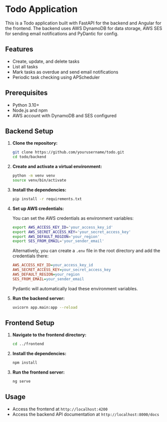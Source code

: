 # Todo Application

This is a Todo application built with FastAPI for the backend and Angular for the frontend. The backend uses AWS DynamoDB for data storage, AWS SES for sending email notifications and PyDantic for config.

## Features

- Create, update, and delete tasks
- List all tasks
- Mark tasks as overdue and send email notifications
- Periodic task checking using APScheduler

## Prerequisites

- Python 3.10+
- Node.js and npm
- AWS account with DynamoDB and SES configured

## Backend Setup

1. **Clone the repository:**

    ```sh
    git clone https://github.com/yourusername/todo.git
    cd todo/backend
    ```

2. **Create and activate a virtual environment:**

    ```sh
    python -m venv venv
    source venv/bin/activate
    ```

3. **Install the dependencies:**

    ```sh
    pip install -r requirements.txt
    ```

4. **Set up AWS credentials:**

    You can set the AWS credentials as environment variables:

    ```sh
    export AWS_ACCESS_KEY_ID='your_access_key_id'
    export AWS_SECRET_ACCESS_KEY='your_secret_access_key'
    export AWS_DEFAULT_REGION='your_region'
    export SES_FROM_EMAIL='your_sender_email'
    ```

    Alternatively, you can create a `.env` file in the root directory and add the credentials there:

    ```ini
    AWS_ACCESS_KEY_ID=your_access_key_id
    AWS_SECRET_ACCESS_KEY=your_secret_access_key
    AWS_DEFAULT_REGION=your_region
    SES_FROM_EMAIL=your_sender_email
    ```

    Pydantic will automatically load these environment variables.

5. **Run the backend server:**

    ```sh
    uvicorn app.main:app --reload
    ```

## Frontend Setup

1. **Navigate to the frontend directory:**

    ```sh
    cd ../frontend
    ```

2. **Install the dependencies:**

    ```sh
    npm install
    ```

3. **Run the frontend server:**

    ```sh
    ng serve
    ```

## Usage

- Access the frontend at `http://localhost:4200`
- Access the backend API documentation at `http://localhost:8000/docs`

